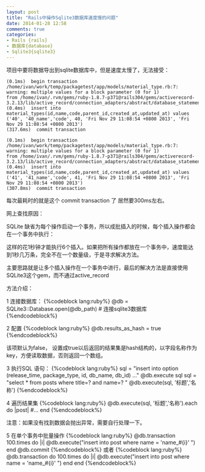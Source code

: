 ```yaml
---
layout: post
title: "Rails中操作Sqlite3数据库速度慢的问题"
date: 2014-01-28 12:58
comments: true
categories: 
- Rails {rails}
- 数据库{database}
- Sqlite3{sqlite3}
---
```


项目中要将数据导出到sqlite数据库中，但是速度太慢了，无法接受：

```
(0.1ms)  begin transaction
/home/ivan/work/temp/packagetest/app/models/material_type.rb:7: warning: multiple values for a block parameter (0 for 1)
from /home/ivan/.rvm/gems/ruby-1.8.7-p371@rails304/gems/activerecord-3.2.13/lib/active_record/connection_adapters/abstract/database_statements.rb:192
(0.4ms)  insert into material_types(id,name,code,parent_id,created_at,updated_at) values ('40', '40_name','code', 40, 'Fri Nov 29 11:08:54 +0800 2013', 'Fri Nov 29 11:08:54 +0800 2013')
(317.6ms)  commit transaction

(0.1ms)  begin transaction
/home/ivan/work/temp/packagetest/app/models/material_type.rb:7: warning: multiple values for a block parameter (0 for 1)
from /home/ivan/.rvm/gems/ruby-1.8.7-p371@rails304/gems/activerecord-3.2.13/lib/active_record/connection_adapters/abstract/database_statements.rb:192
(0.4ms)  insert into material_types(id,name,code,parent_id,created_at,updated_at) values ('41', '41_name','code', 41, 'Fri Nov 29 11:08:54 +0800 2013', 'Fri Nov 29 11:08:54 +0800 2013')
(307.8ms)  commit transaction
```

每次最耗时的就是这个 commit transaction 了 居然要300ms左右。



网上查找原因：

SQLite 缺省为每个操作启动一个事务，所以成批插入的时候，每个插入操作都会在一个事务中执行：

这样的花1秒钟才能执行6个插入。如果把所有操作都放在一个事务中，速度能达到1秒几万条，完全不在一个数量级，于是寻求解决方法。

主要思路就是让多个插入操作在一个事务中进行，最后的解决方法是直接使用 SQLite3这个gem，而不通过active_record

方法介绍：

1 连接数据库：
{%codeblock lang:ruby%}
@db = SQLite3::Database.open(@db_path) # 连接sqlite3数据库
{%endcodeblock%}

2 配置
{%codeblock lang:ruby%}
@db.results_as_hash = true  
{%endcodeblock%}

该项默认为false， 设置成true以后返回的结果集是hash结构的，以字段名称作为key，方便读取数据，否则返回一个数组。

3 执行SQL 语句：
{%codeblock lang:ruby%}
sql = "insert into option (release_time, package_type, id, db_name, db_id) ..."
@db.execute sql
sql = "select * from posts where title=? and name=? "
@db.execute(sql, '标题','名称')
{%endcodeblock%}

4 遍历结果集
{%codeblock lang:ruby%}
@db.execute(sql, '标题','名称').each do |post|
  #...
end
{%endcodeblock%}

注意：如果没有找到数据会抛出异常，需要自行处理一下。

5 在单个事务中批量操作
{%codeblock lang:ruby%}
@db.transaction
100.times do |i|
  @db.execute("insert into post where name = 'name_#{i}' ")
end
@db.commit
{%endcodeblock%}
或者
{%codeblock lang:ruby%}
@db.transaction do
  100.times do |i|
    @db.execute("insert into post where name = 'name_#{i}' ")
  end
end
{%endcodeblock%}